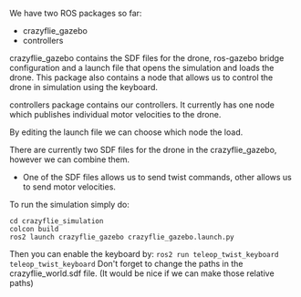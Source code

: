 We have two ROS packages so far:

 - crazyflie_gazebo
 - controllers

crazyflie_gazebo contains the SDF files for the drone, ros-gazebo bridge configuration and a launch file that opens the simulation and loads the drone.
This package also contains a node that allows us to control the drone in simulation using the keyboard.

controllers package contains our controllers. It currently has one node which publishes individual motor velocities to the drone.

By editing the launch file we can choose which node the load.

There are currently two SDF files for the drone in the crazyflie_gazebo, however we can combine them.
- One of the SDF files allows us to send twist commands, other allows us to send motor velocities.

To run the simulation simply do:
```
cd crazyflie_simulation
colcon build 
ros2 launch crazyflie_gazebo crazyflie_gazebo.launch.py 
```
Then you can enable the keyboard by:
`
ros2 run teleop_twist_keyboard teleop_twist_keyboard
`
Don't forget to change the paths in the crazyflie_world.sdf file. (It would be nice if we can make those relative paths)
